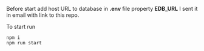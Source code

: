 Before start add host URL to database in **.env** file property **EDB_URL**
I sent it in email with link to this repo.

To start run
```
npm i
npm run start
```
